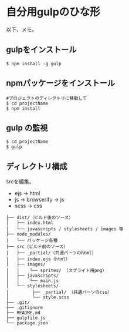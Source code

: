 # 自分用gulpのひな形

以下、メモ。

## gulpをインストール

```
$ npm install -g gulp
```

## npmパッケージをインストール

```
#プロジェクトのディレクトリに移動して
$ cd projectName
$ npm install
```

## gulp の監視

```
$ cd projectName
$ gulp
```

## ディレクトリ構成

srcを編集。

+ ejs -> html
+ js -> browserify -> js
+ scss -> css

```
├── dist/（ビルド後のソース）
│   ├── index.html
│   └── javascripts / stylesheets / images 等
├── node_modules/
│   └── パッケージ各種
├── src（ビルド前のソース）
│   ├── _partial/（共通パーツのhtml）
│   ├── index.ejs（html）
│   ├── images/
│   │    └── sprites/ （スプライト用png）
│   ├── javascripts/
│   │    └── main.js
│   └── stylesheets/
│         ├── _partial/ （共通パーツのcss）
│         └── style.scss
├── .git/
├── .gitignore
├── README.md
├── gulpfile.js
└── package.json
```